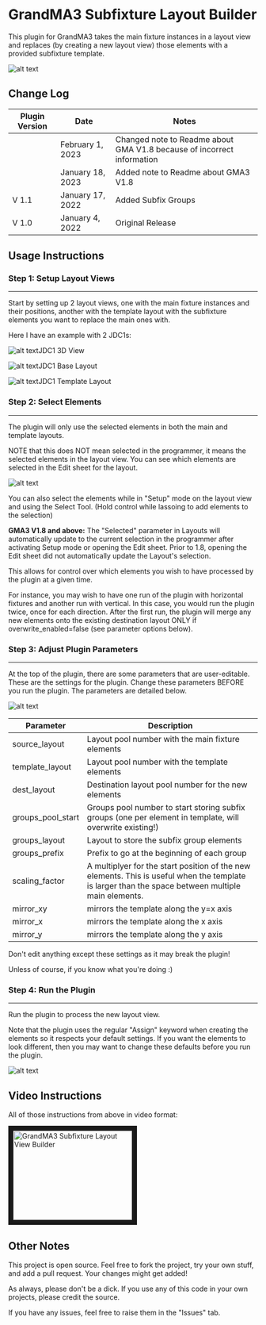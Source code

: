 # GrandMA3 Subfixture Layout Builder

This plugin for GrandMA3 takes the main fixture instances in a layout view and replaces (by creating a new layout view) those elements with a provided subfixture template.

![alt text](https://raw.githubusercontent.com/gabe927/gma3-subfixture-layout/master/images/overview.png)

## Change Log

| Plugin Version | Date | Notes |
| --- | --- | --- |
| | February 1, 2023 | Changed note to Readme about GMA V1.8 because of incorrect information |
| | January 18, 2023 | Added note to Readme about GMA3 V1.8 |
| V 1.1 | January 17, 2022 | Added Subfix Groups |
| V 1.0 | January 4, 2022 | Original Release |

## Usage Instructions

### Step 1: Setup Layout Views
---
Start by setting up 2 layout views, one with the main fixture instances and their positions, another with the template layout with the subfixture elements you want to replace the main ones with.

Here I have an example with 2 JDC1s:

![alt text](https://raw.githubusercontent.com/gabe927/gma3-subfixture-layout/master/images/JDC1-3D.png)JDC1 3D View

![alt text](https://raw.githubusercontent.com/gabe927/gma3-subfixture-layout/master/images/JDC1-Base-Layout.png)JDC1 Base Layout

![alt text](https://raw.githubusercontent.com/gabe927/gma3-subfixture-layout/master/images/JDC1-Template-Layout.png)JDC1 Template Layout

### Step 2: Select Elements
---
The plugin will only use the selected elements in both the main and template layouts. 

NOTE that this does NOT mean selected in the programmer, it means the selected elements in the layout view. You can see which elements are selected in the Edit sheet for the layout.

![alt text](https://raw.githubusercontent.com/gabe927/gma3-subfixture-layout/master/images/Layout-Selected-Elements.png "Selected Layout Elements")

You can also select the elements while in "Setup" mode on the layout view and using the Select Tool. (Hold control while lassoing to add elements to the selection)

**GMA3 V1.8 and above:** The "Selected" parameter in Layouts will automatically update to the current selection in the programmer after activating Setup mode or opening the Edit sheet. Prior to 1.8, opening the Edit sheet did not automatically update the Layout's selection.

This allows for control over which elements you wish to have processed by the plugin at a given time.

For instance, you may wish to have one run of the plugin with horizontal fixtures and another run with vertical. In this case, you would run the plugin twice, once for each direction. After the first run, the plugin will merge any new elements onto the existing destination layout ONLY if overwrite_enabled=false (see parameter options below).

### Step 3: Adjust Plugin Parameters
---
At the top of the plugin, there are some parameters that are user-editable. These are the settings for the plugin. Change these parameters BEFORE you run the plugin. The parameters are detailed below.

![alt text](https://raw.githubusercontent.com/gabe927/gma3-subfixture-layout/master/images/Plugin-Parameters.png "Plugin Parameters")

| Parameter | Description |
| --- | --- |
| source_layout | Layout pool number with the main fixture elements |
| template_layout | Layout pool number with the template elements |
| dest_layout | Destination layout pool number for the new elements |
| groups_pool_start | Groups pool number to start storing subfix groups (one per element in template, will overwrite existing!) |
| groups_layout | Layout to store the subfix group elements |
| groups_prefix | Prefix to go at the beginning of each group |
| scaling_factor | A multiplyer for the start position of the new elements. This is useful when the template is larger than the space between multiple main elements. |
| mirror_xy | mirrors the template along the y=x axis |
| mirror_x | mirrors the template along the x axis |
| mirror_y | mirrors the template along the y axis |

Don't edit anything except these settings as it may break the plugin! 

Unless of course, if you know what you're doing :)

### Step 4: Run the Plugin
---
Run the plugin to process the new layout view.

Note that the plugin uses the regular "Assign" keyword when creating the elements so it respects your default settings. If you want the elements to look different, then you may want to change these defaults before you run the plugin.

![alt text](https://raw.githubusercontent.com/gabe927/gma3-subfixture-layout/master/images/JDC1-Destination-Layout.png "JDC Destination Layout")

## Video Instructions
All of those instructions from above in video format:

<a href="http://www.youtube.com/watch?feature=player_embedded&v=wX8inv88hkk
" target="_blank"><img src="http://img.youtube.com/vi/wX8inv88hkk/0.jpg" 
alt="GrandMA3 Subfixture Layout View Builder" width="240" height="180" border="10" /></a>

## Other Notes
This project is open source. Feel free to fork the project, try your own stuff, and add a pull request. Your changes might get added!

As always, please don't be a dick. If you use any of this code in your own projects, please credit the source.

If you have any issues, feel free to raise them in the "Issues" tab.